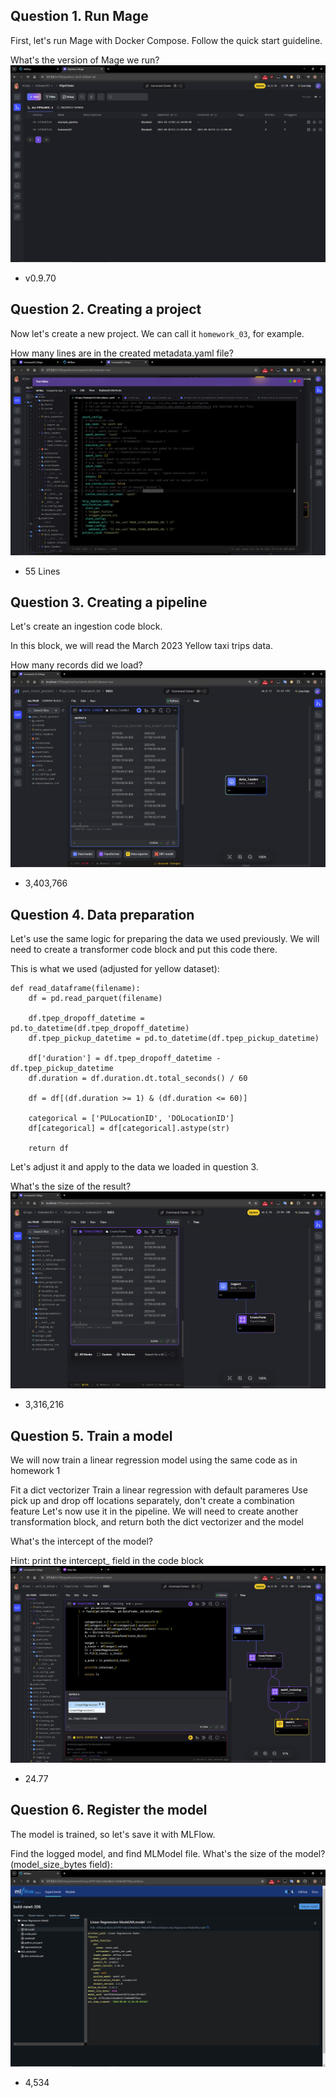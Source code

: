 ## Question 1. Run Mage
First, let's run Mage with Docker Compose. Follow the quick start guideline.

What's the version of Mage we run?
![image](/cohorts/2024/03-orchestration/homework/mlops/homework3/images/01.png)
- v0.9.70
  
## Question 2. Creating a project
Now let's create a new project. We can call it `homework_03`, for example.

How many lines are in the created metadata.yaml file?
![image](/cohorts/2024/03-orchestration/homework/mlops/homework3/images/02.png)
- 55 Lines

  
## Question 3. Creating a pipeline
Let's create an ingestion code block.

In this block, we will read the March 2023 Yellow taxi trips data.

How many records did we load?
![image](/cohorts/2024/03-orchestration/homework/mlops/homework3/images/03.png)
- 3,403,766

  
## Question 4. Data preparation
Let's use the same logic for preparing the data we used previously. We will need to create a transformer code block and put this code there.

This is what we used (adjusted for yellow dataset):

```
def read_dataframe(filename):
    df = pd.read_parquet(filename)

    df.tpep_dropoff_datetime = pd.to_datetime(df.tpep_dropoff_datetime)
    df.tpep_pickup_datetime = pd.to_datetime(df.tpep_pickup_datetime)

    df['duration'] = df.tpep_dropoff_datetime - df.tpep_pickup_datetime
    df.duration = df.duration.dt.total_seconds() / 60

    df = df[(df.duration >= 1) & (df.duration <= 60)]

    categorical = ['PULocationID', 'DOLocationID']
    df[categorical] = df[categorical].astype(str)
    
    return df
```
Let's adjust it and apply to the data we loaded in question 3.

What's the size of the result?
![image](/cohorts/2024/03-orchestration/homework/mlops/homework3/images/04.png)
- 3,316,216
  
## Question 5. Train a model
We will now train a linear regression model using the same code as in homework 1

Fit a dict vectorizer Train a linear regression with default parameres Use pick up and drop off locations separately, don't create a combination feature Let's now use it in the pipeline. We will need to create another transformation block, and return both the dict vectorizer and the model

What's the intercept of the model?

Hint: print the intercept_ field in the code block
![image](/cohorts/2024/03-orchestration/homework/mlops/homework3/images/05.png)
- 24.77

## Question 6. Register the model
The model is trained, so let's save it with MLFlow.

Find the logged model, and find MLModel file. What's the size of the model? (model_size_bytes field):
![image](/cohorts/2024/03-orchestration/homework/mlops/homework3/images/06.png)
- 4,534
